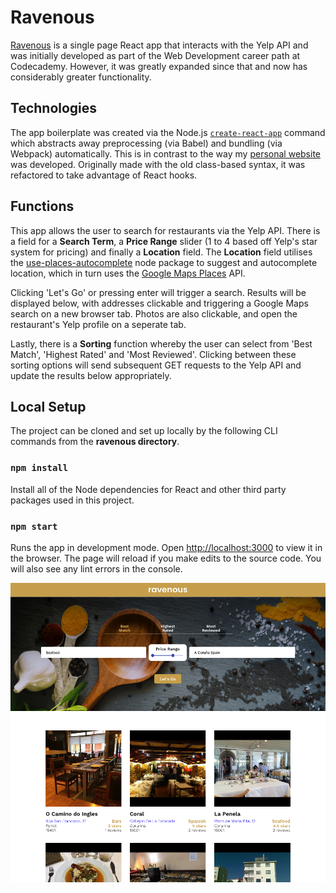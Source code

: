 # Ravenous

[Ravenous](https://www.lucasoconnell.net/ravenous) is a single page React app that interacts with the Yelp API and was initially developed as part of the Web Development career path at Codecademy. However, it was greatly expanded since that and now has considerably greater functionality.


## Technologies

The app boilerplate was created via the Node.js [`create-react-app`](https://reactjs.org/docs/create-a-new-react-app.html#create-react-app) command which abstracts away preprocessing (via Babel) and bundling (via Webpack) automatically. This is in contrast to the way my [personal website](https://www.lucasoconnell.net/) was developed. Originally made with the old class-based syntax, it was refactored to take advantage of React hooks.


## Functions

This app allows the user to search for restaurants via the Yelp API. There is a field for a **Search Term**, a **Price Range** slider (1 to 4 based off Yelp's star system for pricing) and finally a **Location** field. The **Location** field utilises the [use-places-autocomplete](https://www.npmjs.com/package/use-places-autocomplete) node package to suggest and autocomplete location, which in turn uses the [Google Maps Places](https://developers.google.com/maps/documentation/javascript/places) API.

Clicking 'Let's Go' or pressing enter will trigger a search. Results will be displayed below, with addresses clickable and triggering a Google Maps search on a new browser tab. Photos are also clickable, and open the restaurant's Yelp profile on a seperate tab.

Lastly, there is a **Sorting** function whereby the user can select from 'Best Match', 'Highest Rated' and 'Most Reviewed'. Clicking between these sorting options will send subsequent GET requests to the Yelp API and update the results below appropriately.


## Local Setup

The project can be cloned and set up locally by the following CLI commands from the **ravenous directory**.

### `npm install`

Install all of the Node dependencies for React and other third party packages used in this project.

### `npm start`

Runs the app in development mode. Open [http://localhost:3000](http://localhost:3000) to view it in the browser. The page will reload if you make edits to the source code. You will also see any lint errors in the console.

![Ravenous Screenshot](./Ravenous%20Screenshot.png?raw=true)
